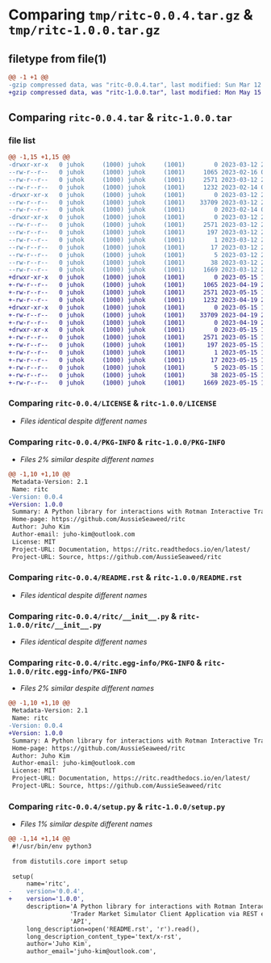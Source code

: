 # Comparing `tmp/ritc-0.0.4.tar.gz` & `tmp/ritc-1.0.0.tar.gz`

## filetype from file(1)

```diff
@@ -1 +1 @@
-gzip compressed data, was "ritc-0.0.4.tar", last modified: Sun Mar 12 20:47:19 2023, max compression
+gzip compressed data, was "ritc-1.0.0.tar", last modified: Mon May 15 18:14:25 2023, max compression
```

## Comparing `ritc-0.0.4.tar` & `ritc-1.0.0.tar`

### file list

```diff
@@ -1,15 +1,15 @@
-drwxr-xr-x   0 juhok     (1000) juhok     (1001)        0 2023-03-12 20:47:19.446615 ritc-0.0.4/
--rw-r--r--   0 juhok     (1000) juhok     (1001)     1065 2023-02-16 02:30:22.000000 ritc-0.0.4/LICENSE
--rw-r--r--   0 juhok     (1000) juhok     (1001)     2571 2023-03-12 20:47:19.443282 ritc-0.0.4/PKG-INFO
--rw-r--r--   0 juhok     (1000) juhok     (1001)     1232 2023-02-14 03:56:22.000000 ritc-0.0.4/README.rst
-drwxr-xr-x   0 juhok     (1000) juhok     (1001)        0 2023-03-12 20:47:19.443282 ritc-0.0.4/ritc/
--rw-r--r--   0 juhok     (1000) juhok     (1001)    33709 2023-03-12 20:40:19.000000 ritc-0.0.4/ritc/__init__.py
--rw-r--r--   0 juhok     (1000) juhok     (1001)        0 2023-02-14 03:56:22.000000 ritc-0.0.4/ritc/py.typed
-drwxr-xr-x   0 juhok     (1000) juhok     (1001)        0 2023-03-12 20:47:19.443282 ritc-0.0.4/ritc.egg-info/
--rw-r--r--   0 juhok     (1000) juhok     (1001)     2571 2023-03-12 20:47:19.000000 ritc-0.0.4/ritc.egg-info/PKG-INFO
--rw-r--r--   0 juhok     (1000) juhok     (1001)      197 2023-03-12 20:47:19.000000 ritc-0.0.4/ritc.egg-info/SOURCES.txt
--rw-r--r--   0 juhok     (1000) juhok     (1001)        1 2023-03-12 20:47:19.000000 ritc-0.0.4/ritc.egg-info/dependency_links.txt
--rw-r--r--   0 juhok     (1000) juhok     (1001)       17 2023-03-12 20:47:19.000000 ritc-0.0.4/ritc.egg-info/requires.txt
--rw-r--r--   0 juhok     (1000) juhok     (1001)        5 2023-03-12 20:47:19.000000 ritc-0.0.4/ritc.egg-info/top_level.txt
--rw-r--r--   0 juhok     (1000) juhok     (1001)       38 2023-03-12 20:47:19.446615 ritc-0.0.4/setup.cfg
--rw-r--r--   0 juhok     (1000) juhok     (1001)     1669 2023-03-12 20:40:36.000000 ritc-0.0.4/setup.py
+drwxr-xr-x   0 juhok     (1000) juhok     (1001)        0 2023-05-15 18:14:25.539558 ritc-1.0.0/
+-rw-r--r--   0 juhok     (1000) juhok     (1001)     1065 2023-04-19 20:23:59.000000 ritc-1.0.0/LICENSE
+-rw-r--r--   0 juhok     (1000) juhok     (1001)     2571 2023-05-15 18:14:25.539558 ritc-1.0.0/PKG-INFO
+-rw-r--r--   0 juhok     (1000) juhok     (1001)     1232 2023-04-19 20:23:59.000000 ritc-1.0.0/README.rst
+drwxr-xr-x   0 juhok     (1000) juhok     (1001)        0 2023-05-15 18:14:25.536224 ritc-1.0.0/ritc/
+-rw-r--r--   0 juhok     (1000) juhok     (1001)    33709 2023-04-19 20:23:59.000000 ritc-1.0.0/ritc/__init__.py
+-rw-r--r--   0 juhok     (1000) juhok     (1001)        0 2023-04-19 20:23:59.000000 ritc-1.0.0/ritc/py.typed
+drwxr-xr-x   0 juhok     (1000) juhok     (1001)        0 2023-05-15 18:14:25.539558 ritc-1.0.0/ritc.egg-info/
+-rw-r--r--   0 juhok     (1000) juhok     (1001)     2571 2023-05-15 18:14:25.000000 ritc-1.0.0/ritc.egg-info/PKG-INFO
+-rw-r--r--   0 juhok     (1000) juhok     (1001)      197 2023-05-15 18:14:25.000000 ritc-1.0.0/ritc.egg-info/SOURCES.txt
+-rw-r--r--   0 juhok     (1000) juhok     (1001)        1 2023-05-15 18:14:25.000000 ritc-1.0.0/ritc.egg-info/dependency_links.txt
+-rw-r--r--   0 juhok     (1000) juhok     (1001)       17 2023-05-15 18:14:25.000000 ritc-1.0.0/ritc.egg-info/requires.txt
+-rw-r--r--   0 juhok     (1000) juhok     (1001)        5 2023-05-15 18:14:25.000000 ritc-1.0.0/ritc.egg-info/top_level.txt
+-rw-r--r--   0 juhok     (1000) juhok     (1001)       38 2023-05-15 18:14:25.539558 ritc-1.0.0/setup.cfg
+-rw-r--r--   0 juhok     (1000) juhok     (1001)     1669 2023-05-15 18:08:32.000000 ritc-1.0.0/setup.py
```

### Comparing `ritc-0.0.4/LICENSE` & `ritc-1.0.0/LICENSE`

 * *Files identical despite different names*

### Comparing `ritc-0.0.4/PKG-INFO` & `ritc-1.0.0/PKG-INFO`

 * *Files 2% similar despite different names*

```diff
@@ -1,10 +1,10 @@
 Metadata-Version: 2.1
 Name: ritc
-Version: 0.0.4
+Version: 1.0.0
 Summary: A Python library for interactions with Rotman Interactive Trader Market Simulator Client Application via REST exchange API
 Home-page: https://github.com/AussieSeaweed/ritc
 Author: Juho Kim
 Author-email: juho-kim@outlook.com
 License: MIT
 Project-URL: Documentation, https://ritc.readthedocs.io/en/latest/
 Project-URL: Source, https://github.com/AussieSeaweed/ritc
```

### Comparing `ritc-0.0.4/README.rst` & `ritc-1.0.0/README.rst`

 * *Files identical despite different names*

### Comparing `ritc-0.0.4/ritc/__init__.py` & `ritc-1.0.0/ritc/__init__.py`

 * *Files identical despite different names*

### Comparing `ritc-0.0.4/ritc.egg-info/PKG-INFO` & `ritc-1.0.0/ritc.egg-info/PKG-INFO`

 * *Files 2% similar despite different names*

```diff
@@ -1,10 +1,10 @@
 Metadata-Version: 2.1
 Name: ritc
-Version: 0.0.4
+Version: 1.0.0
 Summary: A Python library for interactions with Rotman Interactive Trader Market Simulator Client Application via REST exchange API
 Home-page: https://github.com/AussieSeaweed/ritc
 Author: Juho Kim
 Author-email: juho-kim@outlook.com
 License: MIT
 Project-URL: Documentation, https://ritc.readthedocs.io/en/latest/
 Project-URL: Source, https://github.com/AussieSeaweed/ritc
```

### Comparing `ritc-0.0.4/setup.py` & `ritc-1.0.0/setup.py`

 * *Files 1% similar despite different names*

```diff
@@ -1,14 +1,14 @@
 #!/usr/bin/env python3
 
 from distutils.core import setup
 
 setup(
     name='ritc',
-    version='0.0.4',
+    version='1.0.0',
     description='A Python library for interactions with Rotman Interactive '
                 'Trader Market Simulator Client Application via REST exchange '
                 'API',
     long_description=open('README.rst', 'r').read(),
     long_description_content_type='text/x-rst',
     author='Juho Kim',
     author_email='juho-kim@outlook.com',
```

